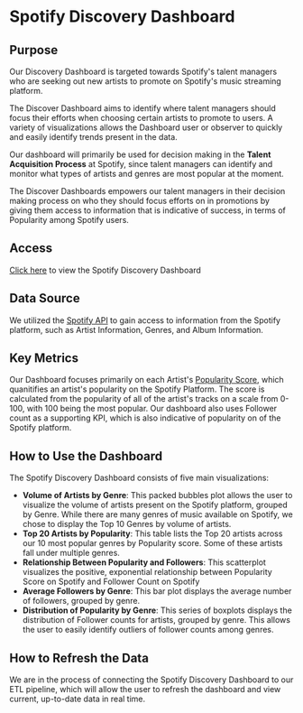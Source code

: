 # Spotify Discovery Dashboard

## Purpose

Our Discovery Dashboard is targeted towards Spotify's talent managers who are seeking out new artists to promote on Spotify's music streaming platform. 

The Discover Dashboard aims to identify where talent managers should focus their efforts when choosing certain artists to promote to users. A variety of visualizations allows the Dashboard user or observer to quickly and easily identify trends present in the data.

Our dashboard will primarily be used for decision making in the **Talent Acquisition Process** at Spotify, since talent managers can identify and monitor what types of artists and genres are most popular at the moment.

The Discover Dashboards empowers our talent managers in their decision making process on who they should focus efforts on in promotions by giving them access to information that is indicative of success, in terms of Popularity among Spotify users.

## Access

[Click here](https://public.tableau.com/app/profile/shaye.o.beirne/viz/SpotifyDiscoveryDashboard/SpotifyDiscoveryDashboard#1) to view the Spotify Discovery Dashboard

## Data Source

We utilized the [Spotify API](https://developer.spotify.com/documentation/web-api) to gain access to information from the Spotify platform, such as Artist Information, Genres, and Album Information.

## Key Metrics

Our Dashboard focuses primarily on each Artist's [Popularity Score](https://developer.spotify.com/documentation/web-api/reference/get-an-artist), which quanitifies an artist's popularity on the Spotify Platform. The score is calculated from the popularity of all of the artist's tracks on a scale from 0-100, with 100 being the most popular. Our dashboard also uses Follower count as a supporting KPI, which is also indicative of popularity on of the Spotify platform.

## How to Use the Dashboard

The Spotify Discovery Dashboard consists of five main visualizations:

- **Volume of Artists by Genre**: This packed bubbles plot allows the user to visualize the volume of artists present on the Spotify platform, grouped by Genre. While there are many genres of music available on Spotify, we chose to display the Top 10 Genres by volume of artists.
- **Top 20 Artists by Popularity**: This table lists the Top 20 artists across our 10 most popular genres by Popularity score. Some of these artists fall under multiple genres.
- **Relationship Between Popularity and Followers**: This scatterplot visualizes the positive, exponential relationship between Popularity Score on Spotify and Follower Count on Spotify
- **Average Followers by Genre**: This bar plot displays the average number of followers, grouped by genre.
- **Distribution of Popularity by Genre**: This series of boxplots displays the distribution of Follower counts for artists, grouped by genre. This allows the user to easily identify outliers of follower counts among genres.

## How to Refresh the Data

We are in the process of connecting the Spotify Discovery Dashboard to our ETL pipeline, which will allow the user to refresh the dashboard and view current, up-to-date data in real time.
